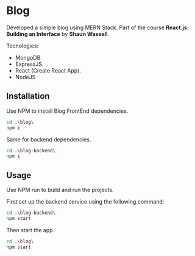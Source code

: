 # Blog

Developed a simple blog using MERN Stack. Part of the course **React.js: Building an Interface** by **Shaun Wassell**.


Tecnologies:

* MongoDB
* ExpressJS.
* React (Create React App).
* NodeJS


## Installation

Use NPM to install Blog FrontEnd dependencies.

```bash
cd .\blog\
npm i
```

Same for backend dependencies.

```bash
cd .\blog-backend\
npm i
```

## Usage

Use NPM run to build and run the projects.

First set up the backend service using the following command:

```bash
cd .\blog-backend\
npm start
```

Then start the app.

```bash
cd .\blog\
npm start
```



